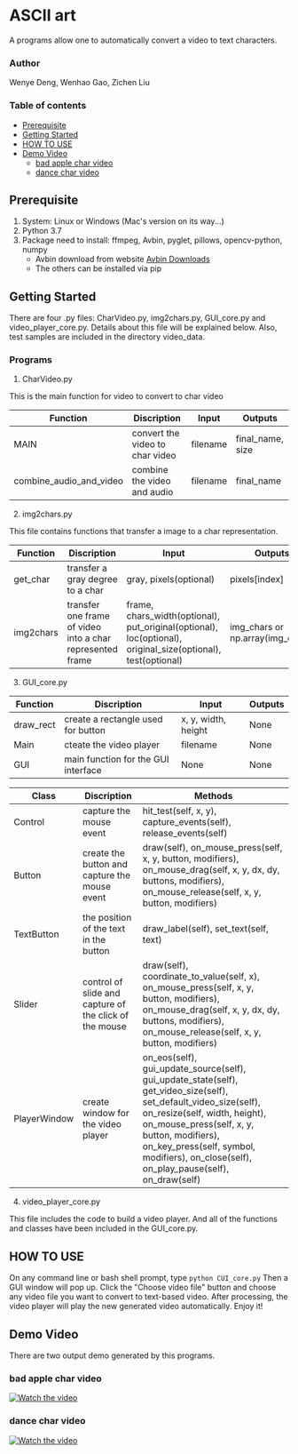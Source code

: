 # ASCII art
A programs allow one to automatically convert a video to text characters.

### Author
Wenye Deng, Wenhao Gao, Zichen Liu

### Table of contents

   - [Prerequisite](#Prerequisite)
   - [Getting Started](#Getting-Started)
   - [HOW TO USE](#HOW-TO-USE)
   - [Demo Video](#Demo-Video)
       - [bad apple char video](#bad-apple-char-video)
       - [dance char video](#dance-char-video)

## Prerequisite
1. System: Linux or Windows (Mac's version on its way...)
2. Python 3.7
3. Package need to install: ffmpeg, Avbin, pyglet, pillows, opencv-python, numpy
   * Avbin download from website [Avbin Downloads](https://avbin.github.io/AVbin/Download.html)
   * The others can be installed via pip

## Getting Started
There are four .py files: CharVideo.py, img2chars.py, GUI_core.py and video_player_core.py. Details about this file will be explained below. Also, test samples are included in the directory video_data.

### Programs
1. CharVideo.py

This is the main function for video to convert to char video

  | **Function** | **Discription** | **Input** | **Outputs** |
  | ------------ | --------------- | --------- | ----------- |
  | MAIN | convert the video to char video | filename | final_name, size |
  | combine_audio_and_video | combine the video and audio | filename | final_name |

2. img2chars.py

This file contains functions that transfer a image to a char representation.

  | **Function** | **Discription** | **Input** | **Outputs** |
  | ------------ | --------------- | --------- | ----------- |
  | get_char | transfer a gray degree to a char | gray, pixels(optional) | pixels\[index] |
  | img2chars | transfer one frame of video into a char represented frame | frame, chars_width(optional), put_original(optional), loc(optional), original_size(optional), test(optional) | img_chars or np.array(img_chars) |

3. GUI_core.py

  | **Function** | **Discription** | **Input** | **Outputs** |
  | ------------ | --------------- | --------- | ----------- |
  | draw_rect | create a rectangle used for button | x, y, width, height | None |
  | Main | cteate the video player | filename | None |
  | GUI | main function for the GUI interface | None | None |

  | **Class** | **Discription** | **Methods** |
  | --------- | --------------- | ----------- |
  | Control | capture the mouse event | hit_test(self, x, y), capture_events(self), release_events(self) |
  | Button | create the button and capture the mouse event | draw(self), on_mouse_press(self, x, y, button, modifiers), on_mouse_drag(self, x, y, dx, dy, buttons, modifiers), on_mouse_release(self, x, y, button, modifiers) |
  | TextButton | the position of the text in the button | draw_label(self), set_text(self, text) |
  | Slider | control of slide and capture of the click of the mouse | draw(self), coordinate_to_value(self, x), on_mouse_press(self, x, y, button, modifiers), on_mouse_drag(self, x, y, dx, dy, buttons, modifiers), on_mouse_release(self, x, y, button, modifiers) |
  | PlayerWindow | create window for the video player | on_eos(self), gui_update_source(self), gui_update_state(self), get_video_size(self), set_default_video_size(self), on_resize(self, width, height), on_mouse_press(self, x, y, button, modifiers), on_key_press(self, symbol, modifiers), on_close(self), on_play_pause(self), on_draw(self) |

4. video_player_core.py

This file includes the code to build a video player. And all of the functions and classes have been included in the GUI_core.py.

## HOW TO USE
On any command line or bash shell prompt, type
```python CUI_core.py```
Then a GUI window will pop up. Click the "Choose video file" button and choose any video file you want to convert to text-based video.
After processing, the video player will play the new generated video automatically.
Enjoy it!

## Demo Video
There are two output demo generated by this programs.

### bad apple char video
[![Watch the video](https://github.com/IRONMANMARK/Char_Video/blob/master/video_data/cover.png)](https://www.youtube.com/embed/6d-pd-cWYjU)
### dance char video
[![Watch the video](https://github.com/IRONMANMARK/Char_Video/blob/master/video_data/cover2.png)](https://www.youtube.com/embed/q5wXBjMKT6s)



